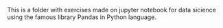 This is a folder with exercises made on jupyter notebook for data sicience using the famous library Pandas in Python language.
